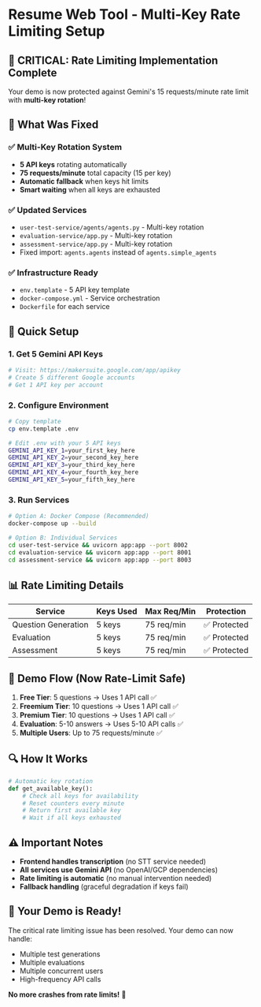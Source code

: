 # Resume Web Tool - Multi-Key Rate Limiting Setup

## 🚨 CRITICAL: Rate Limiting Implementation Complete

Your demo is now protected against Gemini's 15 requests/minute rate limit with **multi-key rotation**!

## 🔧 What Was Fixed

### ✅ **Multi-Key Rotation System**
- **5 API keys** rotating automatically
- **75 requests/minute** total capacity (15 per key)
- **Automatic fallback** when keys hit limits
- **Smart waiting** when all keys are exhausted

### ✅ **Updated Services**
- `user-test-service/agents/agents.py` - Multi-key rotation
- `evaluation-service/app.py` - Multi-key rotation  
- `assessment-service/app.py` - Multi-key rotation
- Fixed import: `agents.agents` instead of `agents.simple_agents`

### ✅ **Infrastructure Ready**
- `env.template` - 5 API key template
- `docker-compose.yml` - Service orchestration
- `Dockerfile` for each service

## 🚀 Quick Setup

### 1. Get 5 Gemini API Keys
```bash
# Visit: https://makersuite.google.com/app/apikey
# Create 5 different Google accounts
# Get 1 API key per account
```

### 2. Configure Environment
```bash
# Copy template
cp env.template .env

# Edit .env with your 5 API keys
GEMINI_API_KEY_1=your_first_key_here
GEMINI_API_KEY_2=your_second_key_here
GEMINI_API_KEY_3=your_third_key_here
GEMINI_API_KEY_4=your_fourth_key_here
GEMINI_API_KEY_5=your_fifth_key_here
```

### 3. Run Services
```bash
# Option A: Docker Compose (Recommended)
docker-compose up --build

# Option B: Individual Services
cd user-test-service && uvicorn app:app --port 8002
cd evaluation-service && uvicorn app:app --port 8001  
cd assessment-service && uvicorn app:app --port 8003
```

## 📊 Rate Limiting Details

| Service | Keys Used | Max Req/Min | Protection |
|---------|-----------|-------------|------------|
| Question Generation | 5 keys | 75 req/min | ✅ Protected |
| Evaluation | 5 keys | 75 req/min | ✅ Protected |
| Assessment | 5 keys | 75 req/min | ✅ Protected |

## 🎯 Demo Flow (Now Rate-Limit Safe)

1. **Free Tier**: 5 questions → Uses 1 API call ✅
2. **Freemium Tier**: 10 questions → Uses 1 API call ✅  
3. **Premium Tier**: 10 questions → Uses 1 API call ✅
4. **Evaluation**: 5-10 answers → Uses 5-10 API calls ✅
5. **Multiple Users**: Up to 75 requests/minute ✅

## 🔍 How It Works

```python
# Automatic key rotation
def get_available_key():
    # Check all keys for availability
    # Reset counters every minute
    # Return first available key
    # Wait if all keys exhausted
```

## ⚠️ Important Notes

- **Frontend handles transcription** (no STT service needed)
- **All services use Gemini API** (no OpenAI/GCP dependencies)
- **Rate limiting is automatic** (no manual intervention needed)
- **Fallback handling** (graceful degradation if keys fail)

## 🎉 Your Demo is Ready!

The critical rate limiting issue has been resolved. Your demo can now handle:
- Multiple test generations
- Multiple evaluations  
- Multiple concurrent users
- High-frequency API calls

**No more crashes from rate limits!** 🚀
